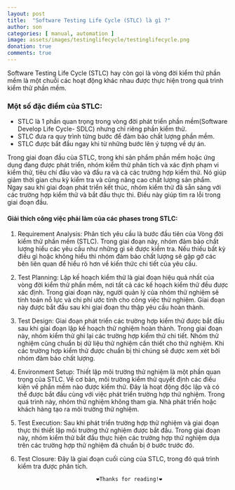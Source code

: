 ```yaml
---
layout: post
title:  "Software Testing Life Cycle (STLC) là gì ?"
author: son
categories: [ manual, automation ]
image: assets/images/testinglifecycle/testinglifecycle.png
donation: true
comments: true
---
```

Software Testing Life Cycle (STLC) hay còn gọi là vòng đời kiểm thử phần mềm là một chuỗi các hoạt động khác nhau được thực hiện trong quá trình kiểm thử phần mềm.

### Một số đặc điểm của STLC:

+ STLC là 1 phần quan trọng trong vòng đời phát triển phần mềm(Software Develop Life Cycle- SDLC) nhưng chỉ riêng phần kiểm thử.
+ STLC đưa ra quy trình từng bước để đảm bảo chất lượng phần mềm.
+ STLC được bắt đầu ngay khi từ những bước lên ý tượng về dự án.



Trong giai đoạn đầu của STLC, trong khi sản phẩm phần mềm hoặc ứng dụng đang được phát triển, nhóm kiểm thử phân tích và xác định phạm vi kiểm thử, tiêu chí đầu vào và đầu ra và cả các trường hợp kiểm thử. Nó giúp giảm thời gian chu kỳ kiểm tra và cũng nâng cao chất lượng sản phẩm.
Ngay sau khi giai đoạn phát triển kết thúc, nhóm kiểm thử đã sẵn sàng với các trường hợp kiểm thử và bắt đầu thực thi. Điều này giúp tìm ra lỗi trong giai đoạn đầu.

#### Giải thích công việc phải làm của các phases trong STLC:

1. Requirement Analysis:
Phân tích yêu cầu là bước đầu tiên của Vòng đời kiểm thử phần mềm (STLC). Trong giai đoạn này, nhóm đảm bảo chất lượng hiểu các yêu cầu như những gì sẽ được kiểm tra. Nếu thiếu bất kỳ điều gì hoặc không hiểu thì nhóm đảm bảo chất lượng sẽ gặp gỡ các bên liên quan để hiểu rõ hơn về kiến ​​thức chi tiết của yêu cầu.

2. Test Planning: 
Lập kế hoạch kiểm thử là giai đoạn hiệu quả nhất của vòng đời kiểm thử phần mềm, nơi tất cả các kế hoạch kiểm thử đều được xác định. Trong giai đoạn này, người quản lý của nhóm thử nghiệm sẽ tính toán nỗ lực và chi phí ước tính cho công việc thử nghiệm. Giai đoạn này được bắt đầu sau khi giai đoạn thu thập yêu cầu hoàn thành.

3. Test Design:
Giai đoạn phát triển các trường hợp kiểm thử được bắt đầu sau khi giai đoạn lập kế hoạch thử nghiệm hoàn thành. Trong giai đoạn này, nhóm kiểm thử ghi lại các trường hợp kiểm thử chi tiết. Nhóm thử nghiệm cũng chuẩn bị dữ liệu thử nghiệm cần thiết cho thử nghiệm. Khi các trường hợp kiểm thử được chuẩn bị thì chúng sẽ được xem xét bởi nhóm đảm bảo chất lượng.

4. Environment Setup:
Thiết lập môi trường thử nghiệm là một phần quan trọng của STLC. Về cơ bản, môi trường kiểm thử quyết định các điều kiện về phần mềm nào được kiểm thử. Đây là hoạt động độc lập và có thể được bắt đầu cùng với việc phát triển trường hợp thử nghiệm. Trong quá trình này, nhóm thử nghiệm không tham gia. Nhà phát triển hoặc khách hàng tạo ra môi trường thử nghiệm.

5. Test Execution:
Sau khi phát triển trường hợp thử nghiệm và giai đoạn thực thi thiết lập môi trường thử nghiệm được bắt đầu. Trong giai đoạn này, nhóm kiểm thử bắt đầu thực hiện các trường hợp thử nghiệm dựa trên các trường hợp thử nghiệm đã chuẩn bị ở bước trước đó.

6. Test Closure:
Đây là giai đoạn cuối cùng của STLC, trong đó quá trình kiểm tra được phân tích.

                                ❤️Thanks for reading!❤️